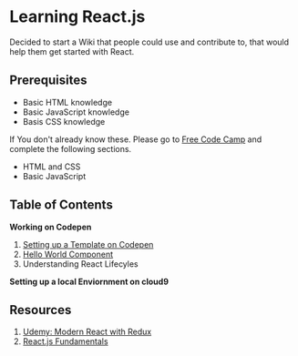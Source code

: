 # Learning React.js

Decided to start a Wiki that people could use and contribute to, that
would help them get started with React.

## Prerequisites

- Basic HTML knowledge
- Basic JavaScript knowledge
- Basis CSS knowledge

If You don't already know these. Please go to [Free Code Camp][1] and
complete the following sections.

- HTML and CSS
- Basic JavaScript

## Table of Contents

**Working on Codepen**

1. [Setting up a Template on Codepen][2]
2. [Hello World Component][3]
3. Understanding React Lifecyles

**Setting up a local Enviornment on cloud9**

## Resources

1. [Udemy: Modern React with Redux](https://www.udemy.com/react-redux-tutorial/)
2. [React.js Fundamentals](http://http://courses.reactjsprogram.com/courses/reactjsfundamentals)

[1]: https://www.freecodecamp.com/ (Free Code Camp)
[2]: working-on-codepen/setting-up-a-template-on-codepen.md
[3]: working-on-codepen/hello-world.md
